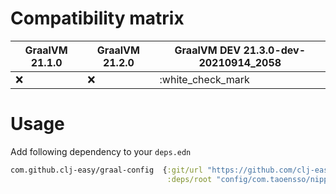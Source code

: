 # Compatibility matrix

| GraalVM 21.1.0 | GraalVM 21.2.0 | GraalVM DEV 21.3.0-dev-20210914_2058 |
|----------------|----------------|--------------------------------------|
| :x:            | :x:            |:white_check_mark                     |

# Usage
Add following dependency to your `deps.edn`
``` clojure
com.github.clj-easy/graal-config  {:git/url "https://github.com/clj-easy/graal-config"
                                   :deps/root "config/com.taoensso/nippy"}
```

